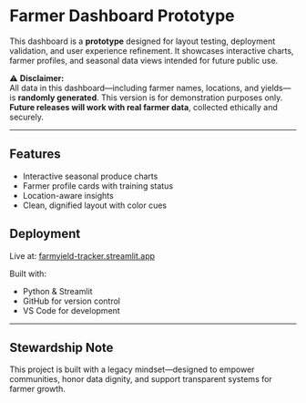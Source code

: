# Farmer Dashboard Prototype

This dashboard is a **prototype** designed for layout testing, deployment validation, and user experience refinement. It showcases interactive charts, farmer profiles, and seasonal data views intended for future public use.

⚠️ **Disclaimer:**  
All data in this dashboard—including farmer names, locations, and yields—is **randomly generated**. This version is for demonstration purposes only.  
**Future releases will work with real farmer data**, collected ethically and securely.

---

## Features

- Interactive seasonal produce charts
- Farmer profile cards with training status
- Location-aware insights
- Clean, dignified layout with color cues

## Deployment

Live at: [farmyield-tracker.streamlit.app](https://farmyield-tracker.streamlit.app)

Built with:  
- Python & Streamlit  
- GitHub for version control  
- VS Code for development

---

## Stewardship Note

This project is built with a legacy mindset—designed to empower communities, honor data dignity, and support transparent systems for farmer growth.

